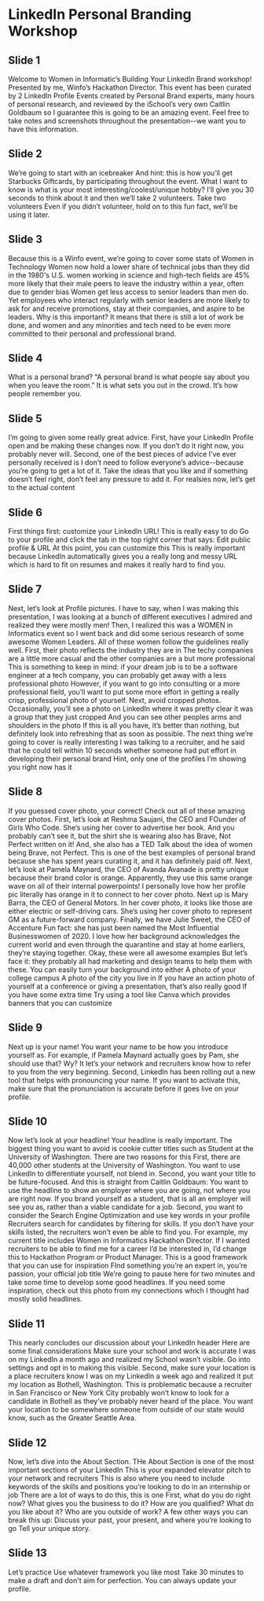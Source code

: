 # LinkedIn Personal Branding Workshop

## Slide 1
Welcome to Women in Informatic’s Building Your LinkedIn Brand workshop!
Presented by me, Winfo’s Hackathon Director.
This event has been curated by 2 LinkedIn Profile Events created by Personal Brand experts, many hours of personal research, and reviewed by the iSchool’s very own Caitlin Goldbaum so I guarantee this is going to be an amazing event.
Feel free to take notes and screenshots throughout the presentation--we want you to have this information.

## Slide 2
We’re going to start with an icebreaker
And hint: this is how you’ll get Starbucks Giftcards, by participating throughout the event.
What I want to know is what is your most interesting/coolest/unique hobby?
I’ll give you 30 seconds to think about it and then we’ll take 2 volunteers.
Take two volunteers
Even if you didn’t volunteer, hold on to this fun fact, we’ll be using it later.

## Slide 3
Because this is a Winfo event, we’re going to cover some stats of Women in Technology
Women now hold a lower share of technical jobs than they did in the 1980's
U.S. women working in science and high-tech fields are 45% more likely that their male peers to leave the industry within a year, often due to gender bias
Women get less access to senior leaders than men do. Yet employees who interact regularly with senior leaders are more likely to ask for and receive promotions, stay at their companies, and aspire to be leaders.
Why is this important? It means that there is still a lot of work be done, and women and any minorities and tech need to be even more committed to their personal and professional brand.

## Slide 4
What is a personal brand?
“A personal brand is what people say about you when you leave the room.”
It is what sets you out in the crowd.
It’s how people remember you.

## Slide 5
I’m going to given some really great advice.
First, have your LinkedIn Profile open and be making these changes now. If you don’t do it right now, you probably never will.
Second, one of the best pieces of advice I’ve ever personally received is I don’t need to follow everyone’s advice--because you’re going to get a lot of it. Take the ideas that you like and if something doesn’t feel right, don’t feel any pressure to add it.
For realsies now, let’s get to the actual content

## Slide 6
First things first: customize your LinkedIn URL!
This is really easy to do
Go to your profile and click the tab in the top right corner that says: Edit public profile & URL
At this point, you can customize this
This is really important because LinkedIn automatically gives you a really long and messy URL which is hard to fit on resumes and makes it really hard to find you.

## Slide 7
Next, let’s look at Profile pictures.
I have to say, when I was making this presentation, I was looking at a bunch of different executives I admired and realized they were mostly men!
Then, I realized this was a WOMEN in Informatics event so I went back and did some serious research of some awesome Women Leaders.
All of these women follow the guidelines really well.
First, their photo reflects the industry they are in
The techy companies are a little more casual and the other companies are a but more professional
This is something to keep in mind: if your dream job is to be a software engineer at a tech company, you can probably get away with a less professional photo
However, if you want to go into consulting or a more professional field, you’ll want to put some more effort in getting a really crisp, professional photo of yourself.
Next, avoid cropped photos.
Occasionally, you’ll see a photo on LinkedIn where it was pretty clear it was a group that they just cropped
And you can see other peoples arms and shoulders in the photo
If this is all you have, it’s better than nothing, but definitely look into refreshing that as soon as possible.
The next thing we’re going to cover is really interesting
I was talking to a recruiter, and he said that he could tell within 10 seconds whether someone had put effort in developing their personal brand
Hint, only one of the profiles I’m showing you right now has it

## Slide 8
If you guessed cover photo, your correct!
Check out all of these amazing cover photos.
First, let’s look at Reshma Saujani, the CEO and FOunder of Girls Who Code.
She’s using her cover to advertise her book.
And you probably can’t see it, but the shirt she is wearing also has Brave, Not Perfect written on it!
And, she also has a TED Talk about the idea of women being Brave, not Perfect.
This is one of the best examples of personal brand because she has spent years curating it, and it has definitely paid off.
Next, let’s look at Pamela Maynard, the CEO of Avanda
Avanade is pretty unique because their brand color is orange.
Apparently, they use this same orange wave on all of their internal powerpoints!
I personally love how her profile pic literally has orange in it to connect to her cover photo.
Next up is Mary Barra, the CEO of General Motors.
In her cover photo, it looks like those are either electric or self-driving cars. She’s using her cover photo to represent GM as a future-forward company.
Finally, we have Julie Sweet, the CEO of Accenture
Fun fact: she has just been named the Most Influential Businesswomen of 2020.
I love how her background acknowledges the current world and even through the quarantine and stay at home earliers, they’re staying together.
Okay, these were all awesome examples
But let’s face it: they probably all had marketing and design teams to help them with these.
You can easily turn your background into either
A photo of your college campus
A photo of the city you live in
If you have an action photo of yourself at a conference or giving a presentation, that’s also really good
If you have some extra time
Try using a tool like Canva which provides banners that you can customize

## Slide 9
Next up is your name!
You want your name to be how you introduce yourself as. 
For example, if Pamela Maynard actually goes by Pam, she should use that?
Wy? It let’s your network and recruiters know how to refer to you from the very beginning.
Second, LinkedIn has been rolling out a new tool that helps with pronouncing your name.
If you want to activate this, make sure that the pronunciation is accurate before it goes live on your profile.

## Slide 10
Now let’s look at your headline! Your headline is really important.
The biggest thing you want to avoid is cookie cutter titles such as Student at the University of Washington.
There are two reasons for this
First, there are 40,000 other students at the University of Washington. You want to use LinkedIn to differentiate yourself, not blend in.
Second, you want your title to be future-focused. And this is straight from Caitlin Goldbaum: You want to use the headline to show an employer where you are going, not where you are right now. If you brand yourself as a student, that is all an employer will see you as, rather than a viable candidate for a job.
Second, you want to consider the Search Engine Optimization and use key words in your profile
Recruiters search for candidates by filtering for skills. If you don’t have your skills listed, the recruiters won’t even be able to find you.
For example, my current title includes Women in Informatics Hackathon Director. If I wanted recruiters to be able to find me for a career I’d be interested in, I’d change this to Hackathon Program or Product Manager.
This is a good framework that you can use for inspiration
FInd something you’re an expert in, you’re passion, your official job title
We’re going to pause here for two minutes and take some time to develop some good headlines.
If you need some inspiration, check out this photo from my connections which I thought had mostly solid headlines.

## Slide 11
This nearly concludes our discussion about your LinkedIn header
Here are some final considerations
Make sure your school and work is accurate
I was on my LinkedIn a month ago and realized my School wasn’t visible. Go into settings and opt in to making this visible.
Second, make sure your location is a place recruiters know
I was on my LinkedIn a week ago and realized it put my location as Bothell, Washington.
This is problematic because a recruiter in San Francisco or New York City probably won’t know to look for a candidate in Bothell as they’ve probably never heard of the place.
You want your location to be somewhere someone from outside of our state would know, such as the Greater Seattle Area.

## Slide 12
Now, let’s dive into the About Section. THe About Section is one of the most important sections of your LinkedIn
This is your expanded elevator pitch to your network and recruiters
This is also where you need to include keywords of the skills and positions you’re looking to do in an internship or job
There are a lot of ways to do this, this is one
First, what do you do right now?
What gives you the business to do it?
How are you qualified?
What do you like about it?
Who are you outside of work?
A few other ways you can break this up:
Discuss your past, your present, and where you’re looking to go
Tell your unique story.

## Slide 13
Let’s practice
Use whatever framework you like most
Take 30 minutes to make a draft and don't aim for perfection. You can always update your profile.
